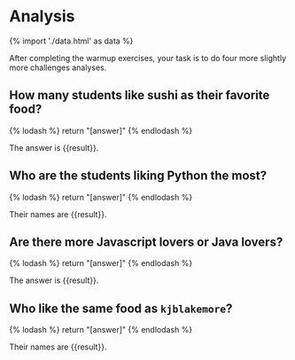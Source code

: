 # Analysis

{% import './data.html' as data %}

After completing the warmup exercises, your task is to do four more slightly
more challenges analyses.

## How many students like sushi as their favorite food?

{% lodash %}
return "[answer]"
{% endlodash %}

The answer is {{result}}.

## Who are the students liking Python the most?

{% lodash %}
return "[answer]"
{% endlodash %}

Their names are {{result}}.

## Are there more Javascript lovers or Java lovers?

{% lodash %}
return "[answer]"
{% endlodash %}

The answer is {{result}}.

## Who like the same food as `kjblakemore`?

{% lodash %}
return "[answer]"
{% endlodash %}

Their names are {{result}}.
